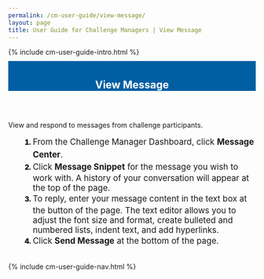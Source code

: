```yaml
---
permalink: /cm-user-guide/view-message/
layout: page
title: User Guide for Challenge Managers | View Message
---
```

<div class="row">
  <div class="col-sm-12">{% include cm-user-guide-intro.html %}</div>
</div>
<div class="row" style="padding-top: 10px; padding-bottom: 30px;">
  <div class="col-sm-12" style="padding-top: 6px; background-color: #005ea2; color: #ffffff; text-align: center;">
    <h2>View Message</h2>
  </div>
</div>
<div class="row">
  <div class="col-sm-7">
    <p>View and respond to messages from challenge participants.</p>
    <ol style="padding-left: 50px;">
      <li style="font-weight:900;"><span style="font-size: 1.06rem; line-height: 1.5; font-weight: 400;">From the Challenge Manager Dashboard, click <b>Message Center</b>.</span></li>
      <li style="font-weight:900;"><span style="font-size: 1.06rem; line-height: 1.5; font-weight: 400;">Click <b>Message Snippet</b> for the message you wish to work with. A history of your conversation will appear at the top of the page.</span></li>
<li style="font-weight:900;"><span style="font-size: 1.06rem; line-height: 1.5; font-weight: 400;">To reply, enter your message content in the text box at the button of the page. The text editor allows you to adjust the font size and format, create bulleted and numbered lists, indent text, and add hyperlinks.</span></li>
<li style="font-weight:900;"><span style="font-size: 1.06rem; line-height: 1.5; font-weight: 400;">Click <b>Send Message</b> at the bottom of the page. 
</span></li>
    </ol>
  </div>
  <div class="col-sm-1">&nbsp;</div>
  <div class="col-sm-4"> {% include cm-user-guide-nav.html %} </div>
</div>
